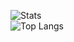 ![Stats](https://github-readme-stats.vercel.app/api?username=behaviourist&show_icons=true&theme=radical)
<br>
![Top Langs](https://github-readme-stats.vercel.app/api/top-langs/?username=behaviourist&layout=compact)
